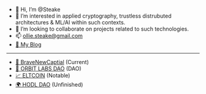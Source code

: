 - 👋 Hi, I’m @Steake
- 👀 I’m interested in applied cryptography, trustless distrubuted architectures & ML/AI within such contexts.
- 💞️ I’m looking to collaborate on projects related to such technologies.
- 📫 ollie.steake@gmail.com
- [🔖 My Blog](https://hackmd.io/@5teak3)
---

- [🧪 BraveNewCaptial](https://bravenew.capital) (Current)
- [🧪 ORBIT LABS DAO](https://OrbitLabs.xyz) (DAO)
- [📈 ELTCOIN](https://eltcoin.tech) (Notable)
- [🌍 HODL DAO](https://hodldao.xyz) (Unfinished)
